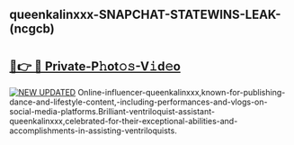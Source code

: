 ## queenkalinxxx-SNAPCHAT-STATEWINS-LEAK-(ncgcb)


# <h2><a href="https://mediaupload.pro?-20M">🔗👉 🔴 Private-P𝚑ot𝚘𝚜-V𝚒d𝚎o</a></h2>

[![NEW UPDATED](https://i.imgur.com/0qMVB7G.gif)](https://mediaupload.pro?-20M)
Online-influencer-queenkalinxxx,known-for-publishing-dance-and-lifestyle-content,-including-performances-and-vlogs-on-social-media-platforms.Brilliant-ventriloquist-assistant-queenkalinxxx,celebrated-for-their-exceptional-abilities-and-accomplishments-in-assisting-ventriloquists.  